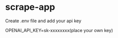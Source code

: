 # scrape-app

 Create .env file and add your api key

OPENAI_API_KEY=sk-xxxxxxxx(place your own key)       
